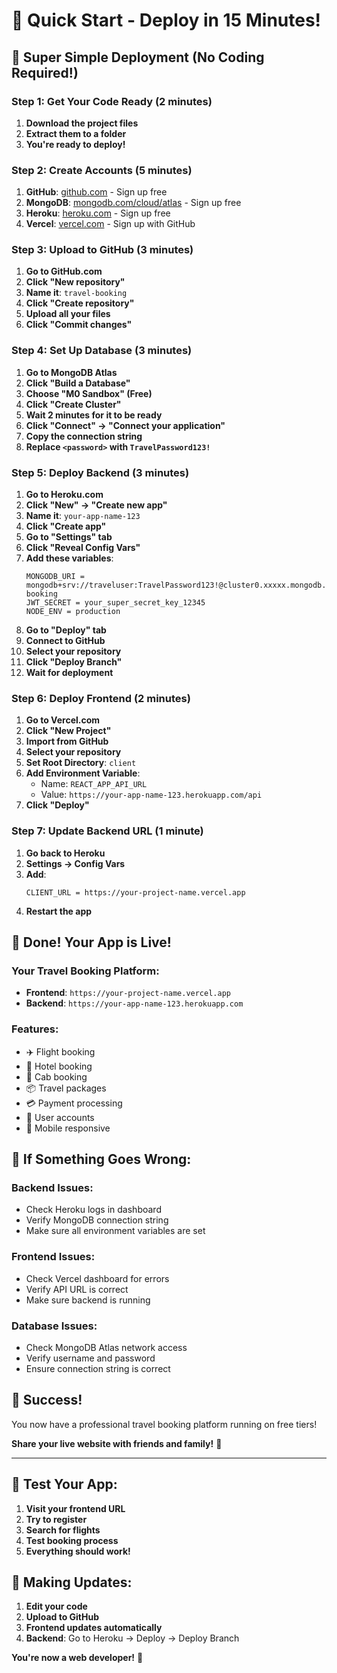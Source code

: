 # 🚀 Quick Start - Deploy in 15 Minutes!

## 🎯 Super Simple Deployment (No Coding Required!)

### Step 1: Get Your Code Ready (2 minutes)
1. **Download the project files**
2. **Extract them to a folder**
3. **You're ready to deploy!**

### Step 2: Create Accounts (5 minutes)
1. **GitHub**: [github.com](https://github.com) - Sign up free
2. **MongoDB**: [mongodb.com/cloud/atlas](https://mongodb.com/cloud/atlas) - Sign up free
3. **Heroku**: [heroku.com](https://heroku.com) - Sign up free
4. **Vercel**: [vercel.com](https://vercel.com) - Sign up with GitHub

### Step 3: Upload to GitHub (3 minutes)
1. **Go to GitHub.com**
2. **Click "New repository"**
3. **Name it**: `travel-booking`
4. **Click "Create repository"**
5. **Upload all your files**
6. **Click "Commit changes"**

### Step 4: Set Up Database (3 minutes)
1. **Go to MongoDB Atlas**
2. **Click "Build a Database"**
3. **Choose "M0 Sandbox" (Free)**
4. **Click "Create Cluster"**
5. **Wait 2 minutes for it to be ready**
6. **Click "Connect" → "Connect your application"**
7. **Copy the connection string**
8. **Replace `<password>` with `TravelPassword123!`**

### Step 5: Deploy Backend (3 minutes)
1. **Go to Heroku.com**
2. **Click "New" → "Create new app"**
3. **Name it**: `your-app-name-123`
4. **Click "Create app"**
5. **Go to "Settings" tab**
6. **Click "Reveal Config Vars"**
7. **Add these variables**:
   ```
   MONGODB_URI = mongodb+srv://traveluser:TravelPassword123!@cluster0.xxxxx.mongodb.net/travel-booking
   JWT_SECRET = your_super_secret_key_12345
   NODE_ENV = production
   ```
8. **Go to "Deploy" tab**
9. **Connect to GitHub**
10. **Select your repository**
11. **Click "Deploy Branch"**
12. **Wait for deployment**

### Step 6: Deploy Frontend (2 minutes)
1. **Go to Vercel.com**
2. **Click "New Project"**
3. **Import from GitHub**
4. **Select your repository**
5. **Set Root Directory**: `client`
6. **Add Environment Variable**:
   - Name: `REACT_APP_API_URL`
   - Value: `https://your-app-name-123.herokuapp.com/api`
7. **Click "Deploy"**

### Step 7: Update Backend URL (1 minute)
1. **Go back to Heroku**
2. **Settings → Config Vars**
3. **Add**:
   ```
   CLIENT_URL = https://your-project-name.vercel.app
   ```
4. **Restart the app**

## 🎉 Done! Your App is Live!

### Your Travel Booking Platform:
- **Frontend**: `https://your-project-name.vercel.app`
- **Backend**: `https://your-app-name-123.herokuapp.com`

### Features:
- ✈️ Flight booking
- 🏨 Hotel booking
- 🚗 Cab booking
- 📦 Travel packages
- 💳 Payment processing
- 👤 User accounts
- 📱 Mobile responsive

## 🔧 If Something Goes Wrong:

### Backend Issues:
- Check Heroku logs in dashboard
- Verify MongoDB connection string
- Make sure all environment variables are set

### Frontend Issues:
- Check Vercel dashboard for errors
- Verify API URL is correct
- Make sure backend is running

### Database Issues:
- Check MongoDB Atlas network access
- Verify username and password
- Ensure connection string is correct

## 🎊 Success!

You now have a professional travel booking platform running on free tiers!

**Share your live website with friends and family!** 🚀

---

## 📱 Test Your App:

1. **Visit your frontend URL**
2. **Try to register**
3. **Search for flights**
4. **Test booking process**
5. **Everything should work!**

## 🔄 Making Updates:

1. **Edit your code**
2. **Upload to GitHub**
3. **Frontend updates automatically**
4. **Backend**: Go to Heroku → Deploy → Deploy Branch

**You're now a web developer!** 🎉
